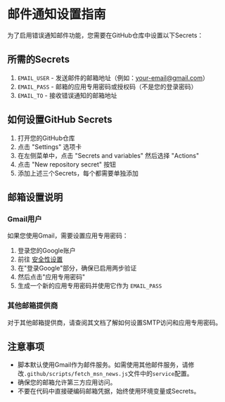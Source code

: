 # 邮件通知设置指南

为了启用错误通知邮件功能，您需要在GitHub仓库中设置以下Secrets：

## 所需的Secrets

1. `EMAIL_USER` - 发送邮件的邮箱地址（例如：your-email@gmail.com）
2. `EMAIL_PASS` - 邮箱的应用专用密码或授权码（不是您的登录密码）
3. `EMAIL_TO` - 接收错误通知的邮箱地址

## 如何设置GitHub Secrets

1. 打开您的GitHub仓库
2. 点击 "Settings" 选项卡
3. 在左侧菜单中，点击 "Secrets and variables" 然后选择 "Actions"
4. 点击 "New repository secret" 按钮
5. 添加上述三个Secrets，每个都需要单独添加

## 邮箱设置说明

### Gmail用户

如果您使用Gmail，需要设置应用专用密码：

1. 登录您的Google账户
2. 前往 [安全性设置](https://myaccount.google.com/security)
3. 在"登录Google"部分，确保已启用两步验证
4. 然后点击"应用专用密码"
5. 生成一个新的应用专用密码并使用它作为 `EMAIL_PASS`

### 其他邮箱提供商

对于其他邮箱提供商，请查阅其文档了解如何设置SMTP访问和应用专用密码。

## 注意事项

- 脚本默认使用Gmail作为邮件服务。如需使用其他邮件服务，请修改`.github/scripts/fetch_msn_news.js`文件中的`service`配置。
- 确保您的邮箱允许第三方应用访问。
- 不要在代码中直接硬编码邮箱凭据，始终使用环境变量或Secrets。